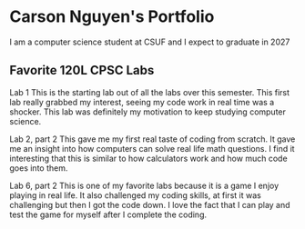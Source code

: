 # Carson Nguyen's Portfolio

I am a computer science student at CSUF and I expect to graduate in 2027

## Favorite 120L CPSC Labs
Lab 1 
This is the starting lab out of all the labs over this semester. This first lab really grabbed my interest, seeing my code work in real time was a shocker. This lab was definitely my motivation to keep studying computer science. 


Lab 2, part 2
This gave me my first real taste of coding from scratch. It gave me an insight into how computers can solve real life math questions. I find it interesting that this is similar to how calculators work and how much code goes into them.


Lab 6, part 2
This is one of my favorite labs because it is a game I enjoy playing in real life. It also challenged my coding skills, at first it was challenging but then I got the code down. I love the fact that I can play and test the game for myself after I complete the coding. 
